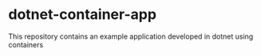 # dotnet-container-app
This repository contains an example application developed in dotnet using containers
